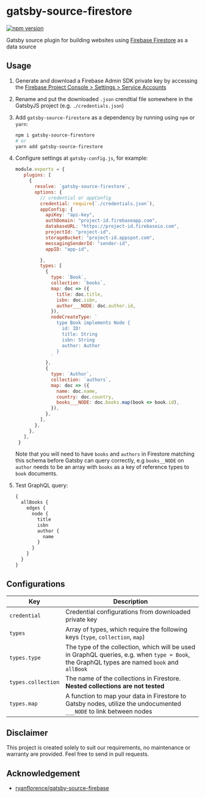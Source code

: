# gatsby-source-firestore

[![npm version](https://badge.fury.io/js/gatsby-source-firestore.svg)](https://badge.fury.io/js/gatsby-source-firestore)

Gatsby source plugin for building websites using
[Firebase Firestore](https://firebase.google.com/products/firestore)
as a data source

## Usage

1. Generate and download a Firebase Admin SDK private key by accessing the
   [Firebase Project Console > Settings > Service Accounts](https://console.firebase.google.com/project/_/settings/serviceaccounts/adminsdk)

2. Rename and put the downloaded `.json` crendtial file somewhere in the
   GatsbyJS project (e.g. `./credentials.json`)

3. Add `gatsby-source-firestore` as a dependency by running using `npm` or `yarn`:

   ```sh
   npm i gatsby-source-firestore
   # or
   yarn add gatsby-source-firestore
   ```

4. Configure settings at `gatsby-config.js`, for example:

   ```js
   module.exports = {
      plugins: [
        {
          resolve: `gatsby-source-firestore`,
          options: {
            // credential or appConfig
            credential: require(`./credentials.json`),
            appConfig: {
              apiKey: "api-key",
              authDomain: "project-id.firebaseapp.com",
              databaseURL: "https://project-id.firebaseio.com",
              projectId: "project-id",
              storageBucket: "project-id.appspot.com",
              messagingSenderId: "sender-id",
              appID: "app-id",

            },
            types: [
              {
                type: `Book`,
                collection: `books`,
                map: doc => ({
                  title: doc.title,
                  isbn: doc.isbn,
                  author___NODE: doc.author.id,
                }),
                nodeCreateType: `
                  type Book implements Node {
                    id: ID!
                    title: String
                    isbn: String
                    author: Author
                  }
                `
              },
              {
                type: `Author`,
                collection: `authors`,
                map: doc => ({
                  name: doc.name,
                  country: doc.country,
                  books___NODE: doc.books.map(book => book.id),
                }),
              },
            ],
          },
        },
      ],
    }
   ```

   Note that you will need to have `books` and `authors` in Firestore matching
   this schema before Gatsby can query correctly, e.g `books__NODE` on `author`
   needs to be an array with `books` as a key of reference types to `book`
   documents.

5. Test GraphQL query:

    ```graphql
    {
      allBooks {
        edges {
          node {
            title
            isbn
            author {
              name
            }
          }
        }
      }
    }
    ```

## Configurations

| Key                | Description                                                                                                                                  |
| ------------------ | -------------------------------------------------------------------------------------------------------------------------------------------- |
| `credential`       | Credential configurations from downloaded private key                                                                                        |
| `types`            | Array of types, which require the following keys (`type`, `collection`, `map`)                                                               |
| `types.type`       | The type of the collection, which will be used in GraphQL queries, e.g. when `type = Book`, the GraphQL types are named `book` and `allBook` |
| `types.collection` | The name of the collections in Firestore. **Nested collections are not tested**                                                              |
| `types.map`        | A function to map your data in Firestore to Gatsby nodes, utilize the undocumented `___NODE` to link between nodes                           |

## Disclaimer

This project is created solely to suit our requirements, no maintenance or
warranty are provided. Feel free to send in pull requests.

## Acknowledgement

- [ryanflorence/gatsby-source-firebase](https://github.com/ryanflorence/gatsby-source-firebase)
